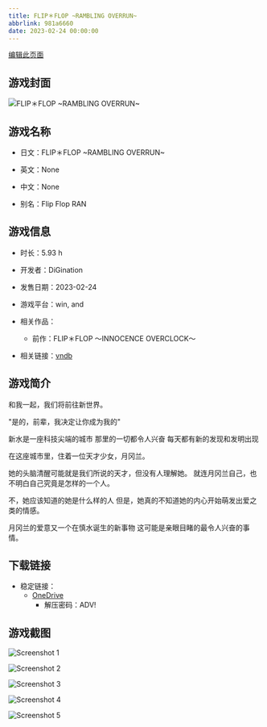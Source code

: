 ```yaml
---
title: FLIP＊FLOP ~RAMBLING OVERRUN~
abbrlink: 981a6660
date: 2023-02-24 00:00:00
---
```

[编辑此页面](https://github.com/ACG-3/ADV3-source/blob/main/source/_posts/games/FLIP%EF%BC%8AFLOP%20~RAMBLING%20OVERRUN~.md)

## 游戏封面

![FLIP＊FLOP ~RAMBLING OVERRUN~](https://pan.timero.xyz/onedrive/img_lib_001/FLIP%EF%BC%8AFLOP%20~RAMBLING%20OVERRUN~_cover.avif)


## 游戏名称

- 日文：FLIP＊FLOP ~RAMBLING OVERRUN~
- 英文：None
- 中文：None

- 别名：Flip Flop RAN


## 游戏信息

- 时长：5.93 h
- 开发者：DiGination
- 发售日期：2023-02-24
- 游戏平台：win, and
- 相关作品：
   - 前作：FLIP＊FLOP 〜INNOCENCE OVERCLOCK〜

- 相关链接：[vndb](https://vndb.org/v39197)


## 游戏简介

和我一起，我们将前往新世界。

"是的，前辈，我决定让你成为我的"

新水是一座科技尖端的城市
那里的一切都令人兴奋 每天都有新的发现和发明出现

在这座城市里，住着一位天才少女，月冈兰。

她的头脑清醒可能就是我们所说的天才，但没有人理解她。
就连月冈兰自己，也不明白自己究竟是怎样的一个人。

不，她应该知道的她是什么样的人
但是，她真的不知道她的内心开始萌发出爱之类的情感。

月冈兰的爱意又一个在慎水诞生的新事物
这可能是亲眼目睹的最令人兴奋的事情。




## 下载链接

- 稳定链接：
    - [OneDrive](https://pan.timero.xyz/onedrive/adv_lib_001/FLIP%EF%BC%8AFLOP%20~RAMBLING%20OVERRUN~)
        - 解压密码：ADV!



## 游戏截图


![Screenshot 1](https://pan.timero.xyz/onedrive/img_lib_001/FLIP%EF%BC%8AFLOP%20~RAMBLING%20OVERRUN~_Screenshot_1.avif)

![Screenshot 2](https://pan.timero.xyz/onedrive/img_lib_001/FLIP%EF%BC%8AFLOP%20~RAMBLING%20OVERRUN~_Screenshot_2.avif)

![Screenshot 3](https://pan.timero.xyz/onedrive/img_lib_001/FLIP%EF%BC%8AFLOP%20~RAMBLING%20OVERRUN~_Screenshot_3.avif)

![Screenshot 4](https://pan.timero.xyz/onedrive/img_lib_001/FLIP%EF%BC%8AFLOP%20~RAMBLING%20OVERRUN~_Screenshot_4.avif)

![Screenshot 5](https://pan.timero.xyz/onedrive/img_lib_001/FLIP%EF%BC%8AFLOP%20~RAMBLING%20OVERRUN~_Screenshot_5.avif)

